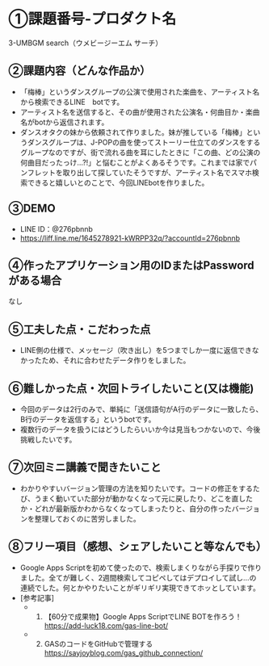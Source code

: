 # ①課題番号-プロダクト名

3-UMBGM search（ウメビージーエム サーチ）

## ②課題内容（どんな作品か）

- 「梅棒」というダンスグループの公演で使用された楽曲を、アーティスト名から検索できるLINE　botです。
- アーティスト名を送信すると、その曲が使用された公演名・何曲目か・楽曲名がbotから返信されます。
- ダンスオタクの妹から依頼されて作りました。妹が推している「梅棒」というダンスグループは、J-POPの曲を使ってストーリー仕立てのダンスをするグループなのですが、街で流れる曲を耳にしたときに「この曲、どの公演の何曲目だったっけ…?!」と悩むことがよくあるそうです。これまでは家でパンフレットを取り出して探していたそうですが、アーティスト名でスマホ検索できると嬉しいとのことで、今回LINEbotを作りました。

## ③DEMO

- LINE ID：@276pbnnb
- https://liff.line.me/1645278921-kWRPP32q/?accountId=276pbnnb

## ④作ったアプリケーション用のIDまたはPasswordがある場合

なし

## ⑤工夫した点・こだわった点

- LINE側の仕様で、メッセージ（吹き出し）を5つまでしか一度に返信できなかったため、それに合わせたデータ作りをしました。

## ⑥難しかった点・次回トライしたいこと(又は機能)

- 今回のデータは2行のみで、単純に「送信語句がA行のデータに一致したら、B行のデータを返信する」というbotです。
- 複数行のデータを扱うにはどうしたらいいか今は見当もつかないので、今後挑戦したいです。

## ⑦次回ミニ講義で聞きたいこと

- わかりやすいバージョン管理の方法を知りたいです。コードの修正をするたび、うまく動いていた部分が動かなくなって元に戻したり、どこを直したか・どれが最新版かわからなくなってしまったりと、自分の作ったバージョンを整理しておくのに苦労しました。

## ⑧フリー項目（感想、シェアしたいこと等なんでも）

- Google Apps Scriptを初めて使ったので、検索しまくりながら手探りで作りました。全てが難しく、2週間検索してコピペしてはデプロイして試し…の連続でした。何とかやりたいことがギリギリ実現できてホッとしています。
- [参考記事]
  - 1. 【60分で成果物】Google Apps ScriptでLINE BOTを作ろう！　https://add-luck18.com/gas-line-bot/
  - 2. GASのコードをGitHubで管理する https://sayjoyblog.com/gas_github_connection/
